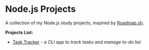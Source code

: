 # Node.js Projects

A collection of my Node.js study projects, inspired by [Roadmap.sh](https://roadmap.sh/nodejs/projects).

**Projects List:**

-   [Task Tracker](./task-tracker/README.md) - _a CLI app to track tasks and manage to-do list_
